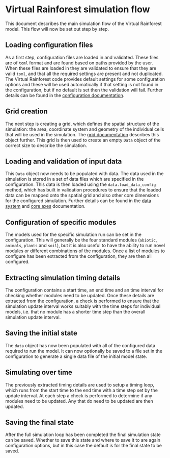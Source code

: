 # Virtual Rainforest simulation flow

This document describes the main simulation flow of the Virtual Rainforest model. This
flow will now be set out step by step.

## Loading configuration files

As a first step, configuration files are loaded in and validated. These files are of
`toml` format and are found based on paths provided by the user. When these files are
loaded in they are validated to ensure that they are valid `toml`, and that all the
required settings are present and not duplicated. The Virtual Rainforest code provides
default settings for some configuration options and these will be used automatically if
that setting is not found in the configuration, but if no default is set then the
validation will fail. Further details can be found in the [configuration
documentation](./core/config.md).

## Grid creation

The next step is creating a grid, which defines the spatial structure of the simulation:
the area, coordinate system and geometry of the individual cells that will be used in
the simulation. The [grid documentation](./core/grid.md) describes this object further.
This grid is then used to create an empty `Data` object of the correct size to describe
the simulation.

## Loading and validation of input data

This `Data` object now needs to be populated with data. The data used in the simulation
is stored in a set of data files which are specified in the configuration. This data is
then loaded using the `data.load_data_config` method, which has built in validation
procedures to ensure that the loaded data can be mapped onto the spatial grid and also
other core dimensions for the configured simulation. Further details can be found in the
[data system](./core/data.md) and [core axes](./core/axes.md) documentation.

## Configuration of specific modules

The models used for the specific simulation run can be set in the configuration. This
will generally be the four standard modules (`abiotic`, `animals`, `plants` and `soil`),
but it is also useful to have the ability to run novel modules or different combinations
of the modules. Once a list of modules to configure has been extracted from the
configuration, they are then all configured.

## Extracting simulation timing details

The configuration contains a start time, an end time and an time interval for checking
whether modules need to be updated. Once these details are extracted from the
configuration, a check is performed to ensure that the simulation update interval works
suitably with the time steps for individual models, i.e. that no module has a shorter
time step than the overall simulation update interval.

## Saving the initial state

The `data` object has now been populated with all of the configured data required to run
the model. It can now optionally be saved to a file set in the configuration to generate
a single data file of the initial model state.

## Simulating over time

The previously extracted timing details are used to setup a timing loop, which runs from
the start time to the end time with a time step set by the update interval. At each
step a check is performed to determine if any modules need to be updated. Any that do
need to be updated are then updated.

## Saving the final state

After the full simulation loop has been completed the final simulation state can be
saved. Whether to save this state and where to save it to are again configuration
options, but in this case the default is for the final state to be saved.
